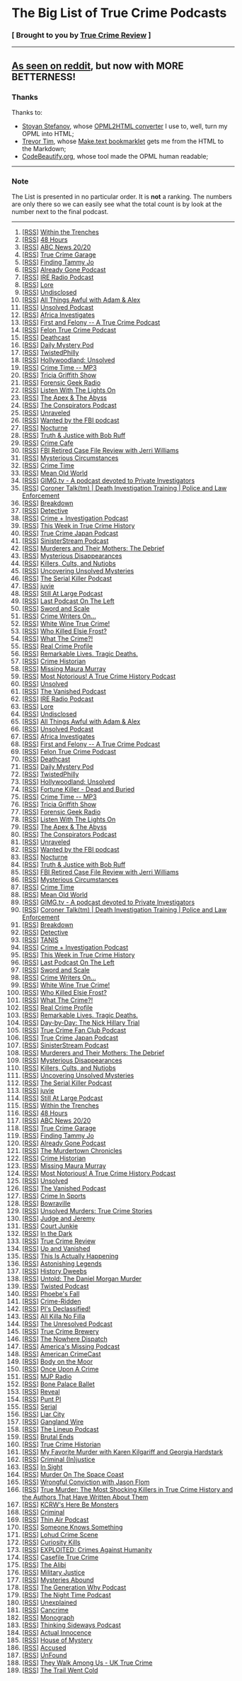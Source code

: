 # The Big List of True Crime Podcasts

### [ Brought to you by [True Crime Review](http://truecrimereview.net/subscribe) ]

---

## [As seen on reddit](https://www.reddit.com/r/podcasts/comments/53v2hp/the_big_list_of_true_crime_podcasts/), but now with MORE BETTERNESS!

### Thanks

Thanks to:

- [Stoyan Stefanov](http://www.phpied.com/bio/), whose [OPML2HTML converter](http://www.phpied.com/files/opml2html/opml2html.html) I use to, well,
turn my OPML into HTML;
- [Trevor Tim](http://trevorjim.com/), whose [Make.text 
bookmarklet](http://trevorjim.com/projects/make.text/) gets me from the HTML to the Markdown;
- [CodeBeautify.org](http://codebeautify.org/opmlviewer), whose tool made the OPML human readable;

---

### Note

The List is presented in no particular order. It is **not** a ranking. The numbers are only there so we can easily see what the total count is by look at the number next to the final podcast.

---

1.  \[[RSS][1]\] [Within the Trenches][2]
1.  \[[RSS][3]\] [48 Hours][4]
1.  \[[RSS][5]\] [ABC News 20/20][6]
1.  \[[RSS][7]\] [True Crime Garage][8]
1.  \[[RSS][9]\] [Finding Tammy Jo][10]
1.  \[[RSS][11]\] [Already Gone Podcast][12]
1.  \[[RSS][13]\] [IRE Radio Podcast][14]
1.  \[[RSS][15]\] [Lore][16]
1.  \[[RSS][17]\] [Undisclosed][18]
1.  \[[RSS][19]\] [All Things Awful with Adam & Alex][20]
1.  \[[RSS][21]\] [Unsolved Podcast][22]
1.  \[[RSS][23]\] [Africa Investigates][24]
1.  \[[RSS][25]\] [First and Felony -- A True Crime Podcast][26]
1.  \[[RSS][27]\] [Felon True Crime Podcast][28]
1.  \[[RSS][29]\] [Deathcast][30]
1.  \[[RSS][31]\] [Daily Mystery Pod][32]
1.  \[[RSS][33]\] [TwistedPhilly][34]
1.  \[[RSS][35]\] [Hollywoodland: Unsolved][36]
1.  \[[RSS][37]\] [Crime Time -- MP3][38]
1.  \[[RSS][39]\] [Tricia Griffith Show][40]
1.  \[[RSS][41]\] [Forensic Geek Radio][42]
1.  \[[RSS][43]\] [Listen With The Lights On][44]
1.  \[[RSS][45]\] [The Apex & The Abyss][46]
1.  \[[RSS][47]\] [The Conspirators Podcast][48]
1.  \[[RSS][49]\] [Unraveled][50]
1.  \[[RSS][51]\] [Wanted by the FBI podcast][52]
1.  \[[RSS][53]\] [Nocturne][54]
1.  \[[RSS][55]\] [Truth & Justice with Bob Ruff][56]
1.  \[[RSS][57]\] [Crime Cafe][58]
1.  \[[RSS][59]\] [FBI Retired Case File Review with Jerri Williams][60]
1.  \[[RSS][61]\] [Mysterious Circumstances][62]
1.  \[[RSS][63]\] [Crime Time][64]
1.  \[[RSS][65]\] [Mean Old World][66]
1.  \[[RSS][67]\] [GIMG.tv - A podcast devoted to Private Investigators][68]
1.  \[[RSS][69]\] [Coroner Talk(tm) | Death Investigation Training | Police and Law Enforcement][70]
1.  \[[RSS][71]\] [Breakdown][72]
1.  \[[RSS][73]\] [Detective][74]
1.  \[[RSS][75]\] [Crime + Investigation Podcast][76]
1.  \[[RSS][77]\] [This Week in True Crime History][78]
1.  \[[RSS][79]\] [True Crime Japan Podcast][80]
1.  \[[RSS][81]\] [SinisterStream Podcast][82]
1.  \[[RSS][83]\] [Murderers and Their Mothers: The Debrief][84]
1.  \[[RSS][85]\] [Mysterious Disappearances][86]
1.  \[[RSS][87]\] [Killers, Cults, and Nutjobs][88]
1.  \[[RSS][89]\] [Uncovering Unsolved Mysteries][90]
1.  \[[RSS][91]\] [The Serial Killer Podcast][92]
1.  \[[RSS][93]\] [juvie][94]
1.  \[[RSS][95]\] [Still At Large Podcast][96]
1.  \[[RSS][97]\] [Last Podcast On The Left][98]
1.  \[[RSS][99]\] [Sword and Scale][100]
1.  \[[RSS][101]\] [Crime Writers On...][102]
1.  \[[RSS][103]\] [White Wine True Crime!][104]
1.  \[[RSS][105]\] [Who Killed Elsie Frost?][106]
1.  \[[RSS][107]\] [What The Crime?!][108]
1.  \[[RSS][109]\] [Real Crime Profile][110]
1.  \[[RSS][111]\] [Remarkable Lives. Tragic Deaths.][112]
1.  \[[RSS][113]\] [Crime Historian][114]
1.  \[[RSS][115]\] [Missing Maura Murray][116]
1.  \[[RSS][117]\] [Most Notorious! A True Crime History Podcast][118]
1.  \[[RSS][119]\] [Unsolved][120]
1.  \[[RSS][121]\] [The Vanished Podcast][122]
1.   \[[RSS][1]\] [IRE Radio Podcast][2]
1.   \[[RSS][3]\] [Lore][4]
1.   \[[RSS][5]\] [Undisclosed][6]
1.   \[[RSS][7]\] [All Things Awful with Adam & Alex][8]
1.   \[[RSS][9]\] [Unsolved Podcast][10]
1.   \[[RSS][11]\] [Africa Investigates][12]
1.   \[[RSS][13]\] [First and Felony -- A True Crime Podcast][14]
1.   \[[RSS][15]\] [Felon True Crime Podcast][16]
1.   \[[RSS][17]\] [Deathcast][18]
1.   \[[RSS][19]\] [Daily Mystery Pod][20]
1.   \[[RSS][21]\] [TwistedPhilly][22]
1.   \[[RSS][23]\] [Hollywoodland: Unsolved][24]
1.   \[[RSS][25]\] [Fortune Killer - Dead and Buried][26]
1.   \[[RSS][27]\] [Crime Time -- MP3][28]
1.   \[[RSS][29]\] [Tricia Griffith Show][30]
1.   \[[RSS][31]\] [Forensic Geek Radio][32]
1.   \[[RSS][33]\] [Listen With The Lights On][34]
1.   \[[RSS][35]\] [The Apex & The Abyss][36]
1.   \[[RSS][37]\] [The Conspirators Podcast][38]
1.   \[[RSS][39]\] [Unraveled][40]
1.   \[[RSS][41]\] [Wanted by the FBI podcast][42]
1.   \[[RSS][43]\] [Nocturne][44]
1.   \[[RSS][45]\] [Truth & Justice with Bob Ruff][46]
1.   \[[RSS][47]\] [FBI Retired Case File Review with Jerri Williams][48]
1.   \[[RSS][49]\] [Mysterious Circumstances][50]
1.   \[[RSS][51]\] [Crime Time][52]
1.   \[[RSS][53]\] [Mean Old World][54]
1.   \[[RSS][55]\] [GIMG.tv - A podcast devoted to Private Investigators][56]
1.   \[[RSS][57]\] [Coroner Talk(tm) | Death Investigation Training | Police and Law Enforcement][58]
1.   \[[RSS][59]\] [Breakdown][60]
1.   \[[RSS][61]\] [Detective][62]
1.   \[[RSS][63]\] [TANIS][64]
1.   \[[RSS][65]\] [Crime + Investigation Podcast][66]
1.   \[[RSS][67]\] [This Week in True Crime History][68]
1.   \[[RSS][69]\] [Last Podcast On The Left][70]
1.   \[[RSS][71]\] [Sword and Scale][72]
1.   \[[RSS][73]\] [Crime Writers On...][74]
1.   \[[RSS][75]\] [White Wine True Crime!][76]
1.   \[[RSS][77]\] [Who Killed Elsie Frost?][78]
1.   \[[RSS][79]\] [What The Crime?!][80]
1.   \[[RSS][81]\] [Real Crime Profile][82]
1.   \[[RSS][83]\] [Remarkable Lives. Tragic Deaths.][84]
1.   \[[RSS][85]\] [Day-by-Day: The Nick Hillary Trial][86]
1.   \[[RSS][87]\] [True Crime Fan Club Podcast][88]
1.   \[[RSS][89]\] [True Crime Japan Podcast][90]
1.   \[[RSS][91]\] [SinisterStream Podcast][92]
1.   \[[RSS][93]\] [Murderers and Their Mothers: The Debrief][94]
1.   \[[RSS][95]\] [Mysterious Disappearances][96]
1.   \[[RSS][97]\] [Killers, Cults, and Nutjobs][98]
1.   \[[RSS][99]\] [Uncovering Unsolved Mysteries][100]
1.   \[[RSS][101]\] [The Serial Killer Podcast][102]
1.   \[[RSS][103]\] [juvie][104]
1.   \[[RSS][105]\] [Still At Large Podcast][106]
1.   \[[RSS][107]\] [Within the Trenches][108]
1.   \[[RSS][109]\] [48 Hours][110]
1.   \[[RSS][111]\] [ABC News 20/20][112]
1.   \[[RSS][113]\] [True Crime Garage][114]
1.   \[[RSS][115]\] [Finding Tammy Jo][116]
1.   \[[RSS][117]\] [Already Gone Podcast][118]
1.   \[[RSS][119]\] [The Murdertown Chronicles][120]
1.   \[[RSS][121]\] [Crime Historian][122]
1.   \[[RSS][123]\] [Missing Maura Murray][124]
1.   \[[RSS][125]\] [Most Notorious! A True Crime History Podcast][126]
1.   \[[RSS][127]\] [Unsolved][128]
1.   \[[RSS][129]\] [The Vanished Podcast][130]
1.   \[[RSS][131]\] [Crime In Sports][132]
1.   \[[RSS][133]\] [Bowraville][134]
1.   \[[RSS][135]\] [Unsolved Murders: True Crime Stories][84]
1.   \[[RSS][136]\] [Judge and Jeremy][137]
1.   \[[RSS][138]\] [Court Junkie][139]
1.   \[[RSS][140]\] [In the Dark][141]
1.   \[[RSS][142]\] [True Crime Review][143]
1.   \[[RSS][144]\] [Up and Vanished][145]
1.   \[[RSS][146]\] [This Is Actually Happening][147]
1.   \[[RSS][148]\] [Astonishing Legends][149]
1.   \[[RSS][150]\] [History Dweebs][151]
1.   \[[RSS][152]\] [Untold: The Daniel Morgan Murder][153]
1.   \[[RSS][154]\] [Twisted Podcast][155]
1.   \[[RSS][156]\] [Phoebe's Fall][157]
1.   \[[RSS][158]\] [Crime-Ridden][159]
1.   \[[RSS][160]\] [PI's Declassified!][161]
1.   \[[RSS][162]\] [All Killa No Filla][163]
1.   \[[RSS][164]\] [The Unresolved Podcast][165]
1.   \[[RSS][166]\] [True Crime Brewery][167]
1.   \[[RSS][168]\] [The Nowhere Dispatch][169]
1.   \[[RSS][170]\] [America's Missing Podcast][171]
1.   \[[RSS][172]\] [American CrimeCast][173]
1.   \[[RSS][174]\] [Body on the Moor][175]
1.   \[[RSS][176]\] [Once Upon A Crime][177]
1.   \[[RSS][178]\] [MJP Radio][179]
1.   \[[RSS][180]\] [Bone Palace Ballet][181]
1.   \[[RSS][182]\] [Reveal][183]
1.   \[[RSS][184]\] [Punt PI][185]
1.   \[[RSS][186]\] [Serial][187]
1.   \[[RSS][188]\] [Liar City][189]
1.   \[[RSS][190]\] [Gangland Wire][191]
1.   \[[RSS][192]\] [The Lineup Podcast][193]
1.   \[[RSS][194]\] [Brutal Ends][195]
1.   \[[RSS][196]\] [True Crime Historian][197]
1.   \[[RSS][198]\] [My Favorite Murder with Karen Kilgariff and Georgia Hardstark][199]
1.   \[[RSS][200]\] [Criminal (In)justice][201]
1.   \[[RSS][202]\] [In Sight][203]
1.   \[[RSS][204]\] [Murder On The Space Coast][205]
1.   \[[RSS][206]\] [Wrongful Conviction with Jason Flom][207]
1.   \[[RSS][208]\] [True Murder: The Most Shocking Killers in True Crime History and the Authors That Have Written About Them][209]
1.   \[[RSS][210]\] [KCRW's Here Be Monsters][211]
1.   \[[RSS][212]\] [Criminal][213]
1.   \[[RSS][214]\] [Thin Air Podcast][215]
1.   \[[RSS][216]\] [Someone Knows Something][217]
1.   \[[RSS][218]\] [Lohud Crime Scene][219]
1.   \[[RSS][220]\] [Curiosity Kills][221]
1.   \[[RSS][222]\] [EXPLOITED: Crimes Against Humanity][223]
1.   \[[RSS][224]\] [Casefile True Crime][225]
1.   \[[RSS][226]\] [The Alibi][227]
1.   \[[RSS][228]\] [Military Justice][229]
1.   \[[RSS][230]\] [Mysteries Abound][231]
1.   \[[RSS][232]\] [The Generation Why Podcast][233]
1.   \[[RSS][234]\] [The Night Time Podcast][235]
1.   \[[RSS][236]\] [Unexplained][237]
1.   \[[RSS][238]\] [Cancrime][239]
1.   \[[RSS][240]\] [Monograph][241]
1.   \[[RSS][242]\] [Thinking Sideways Podcast][243]
1.   \[[RSS][244]\] [Actual Innocence][245]
1.   \[[RSS][246]\] [House of Mystery][247]
1.   \[[RSS][248]\] [Accused][249]
1.   \[[RSS][250]\] [UnFound][251]
1.   \[[RSS][252]\] [They Walk Among Us - UK True Crime][253]
1.   \[[RSS][254]\] [The Trail Went Cold][255]
    
[1]: http://www.thejabberlog.com/category/within-the-trenches/feed/
[2]: http://www.thejabberlog.com/category/within-the-trenches/
[3]: https://api.radio.com/v2/podcast/rss/1222?format=MP3_128K
[4]: http://radio.com/audio
[5]: http://abcnews.go.com/xmldata/xmlpodcast?id=30146791
[6]: http://www.abcnewspodcasts.com/
[7]: http://truecrimegarage.podbean.com/feed/
[8]: http://truecrimegarage.podbean.com/
[9]: http://feeds.soundcloud.com/users/soundcloud:users:217526025/sounds.rss
[10]: http://www.findingtammyjo.com/
[11]: http://alreadygonepodcast.libsyn.com/rss
[12]: https://audioboom.com/channel/already-gone-podcast
[13]: http://feeds.feedburner.com/ire-nicar
[14]: http://www.ire.org/
[15]: http://lorepodcast.libsyn.com/rss
[16]: http://www.lorepodcast.com/
[17]: https://audioboom.com/channels/3709182.rss
[18]: https://audioboom.com/channel/undisclosed
[19]: http://allthingsawful.libsyn.com/rss
[20]: http://allthingsawful.libsyn.com/podcast
[21]: http://unsolvedpodcast.libsyn.com/rss
[22]: http://www.unsolvedpodcast.com/
[23]: http://iono.fm/rss/chan/2553
[24]: http://iono.fm/channel/2553
[25]: http://feeds.feedburner.com/ffpod/seGU
[26]: https://ffpod.net/
[27]: https://audioboom.com/channels/4835137.rss
[28]: https://audioboom.com/channel/felontruecrime
[29]: http://feeds.feedburner.com/deathcastpodcast
[30]: https://audioboom.com/channel/deathcast
[31]: http://UnresolvedMysteries.podbean.com/feed/
[32]: http://dailymysteriespod.podbean.com/
[33]: http://twistedphilly.com/feed/podcast/
[34]: http://twistedphilly.com/
[35]: http://feeds.soundcloud.com/users/soundcloud:users:255148939/sounds.rss
[36]: http://hollywoodlandpod.weebly.com/
[37]: http://thelip.tv/feed/httpthelip-tvcrime-timeaudio2/
[38]: http://thelip.tv/show/crime-time/
[39]: http://www.spreaker.com/user/7039907/episodes/feed
[40]: http://www.spreaker.com/user/triciag
[41]: http://forensicgeekradio.libsyn.com/rss
[42]: http://www.forensicgeek.science/
[43]: http://feeds.podtrac.com/n9rCoi_mvT2f
[44]: http://wamcpodcasts.org/
[45]: https://audioboom.com/channels/4746893.rss
[46]: https://audioboom.com/channel/apexandabyss
[47]: http://www.theconspiratorspodcast.com/feed/podcast/
[48]: http://www.theconspiratorspodcast.com/
[49]: http://www.unraveledpod.com/feed/podcast/
[50]: http://www.unraveledpod.com/
[51]: https://www.fbi.gov/news/podcasts/wanted/archive/itunes.xml
[52]: https://www.fbi.gov/feeds/wanted-by-the-fbi-podcast
[53]: http://www.nocturnepodcast.org/feed/podcast/
[54]: http://www.nocturnepodcast.org/
[55]: https://audioboom.com/channels/4384694.rss
[56]: https://audioboom.com/channel/the-serial-dynasty
[57]: http://feeds.soundcloud.com/users/soundcloud:users:167846447/sounds.rss
[58]: http://www.debbimack.com/
[59]: http://jerriwilliams.com/feed/podcast/
[60]: http://jerriwilliams.com/
[61]: http://www.buzzsprout.com/60143.rss
[62]: http://mysteriouscircumstances.buzzsprout.com/
[63]: http://www.blogtalkradio.com/crimetimeradio/podcast
[64]: http://www.blogtalkradio.com/crimetimeradio
[65]: http://www.meanoldworld.com/meanoldworldeps?format=RSS
[66]: http://www.meanoldworld.com/meanoldworldeps/
[67]: http://feeds.feedburner.com/Gimgnetwork
[68]: http://gimg.tv/
[69]: http://coronertalk.com/feed/podcast
[70]: http://coronertalk.com/
[71]: http://feeds.feedburner.com/BreakdownPodcast
[72]: http://ajcbreakdown.com/
[73]: http://netstorage.discovery.com/id/podcasts/2015/DetectivePodcast.xml
[74]: http://www.investigationdiscovery.com/
[75]: http://crimeandinvestigation.podbean.com/feed/
[76]: http://crimeandinvestigation.podbean.com/
[77]: http://thisweekintruecrime.libsyn.com/rss
[78]: http://www.facebook.com/groups/thisweekintruecrime
[79]: http://feeds.soundcloud.com/users/soundcloud:users:221945739/sounds.rss
[80]: http://www.southerndojo.com/truecrimejapan
[81]: http://feeds.soundcloud.com/users/soundcloud:users:225547925/sounds.rss
[82]: http://www.sinisterstream.com/
[83]: http://rss.acast.com/murderersandtheirmothers
[84]: http://www.cbsreality.co.uk/
[85]: http://feeds.feedburner.com/MysteriousDisappearances
[86]: http://lancasterpodcaststudio.com/
[87]: http://www.podcastgarden.com/podcast/podcast-rss.php?id=9371
[88]: http://www.podcastgarden.com/podcast/killers
[89]: http://feeds.soundcloud.com/users/soundcloud:users:233937588/sounds.rss
[90]: http://soundcloud.com/josh-cannon-361965896
[91]: http://theserialkillerpodcast.libsyn.com/rss
[92]: http://theserialkillerpodcast.libsyn.com/podcast
[93]: http://juviepodcast.com/feed/podcast/
[94]: http://juviepodcast.com/
[95]: http://feeds.soundcloud.com/users/soundcloud:users:220858927/sounds.rss
[96]: http://soundcloud.com/still-at-large-podcast
[97]: http://feeds.feedburner.com/TheLastPodcastOnTheLeft
[98]: http://soundcloud.com/lastpodcastontheleft
[99]: http://feeds.podtrac.com/BsmnaLUsrvIG
[100]: https://art19.com/shows/sword-and-scale
[101]: http://feeds.feedburner.com/crimewritersonserial
[102]: https://art19.com/shows/crime-writers-on
[103]: http://whitewinetruecrime.com/feed/podcast/
[104]: http://whitewinetruecrime.com/
[105]: http://www.bbc.co.uk/programmes/p02vn2mt/episodes/downloads.rss
[106]: http://www.bbc.co.uk/programmes/p02vn2mt
[107]: http://feeds.feedburner.com/WhatTheCrime
[108]: http://www.crimefeed.com/
[109]: http://rss.art19.com/real-crime-profile
[110]: https://art19.com/shows/real-crime-profile
[111]: http://feeds.soundcloud.com/users/soundcloud:users:242596778/sounds.rss
[112]: http://www.parcast.com/
[113]: http://feeds.soundcloud.com/users/soundcloud:users:252018984/sounds.rss
[114]: http://crimehistorian.com/
[115]: http://missingmauramurray.podomatic.com/rss2.xml
[116]: http://missingmauramurray.podomatic.com/
[117]: https://audioboom.com/channels/4749136.rss
[118]: https://audioboom.com/channel/most-notorious
[119]: https://audioboom.com/channels/4655198.rss
[120]: https://audioboom.com/channel/unsolved
[121]: http://thevanishedpodcast.libsyn.com/rss
[122]: http://thevanishedpodcast.com/
[123]: https://audioboom.com/channels/4662186.rss
[124]: https://audioboom.com/channel/crime-in-sports
[125]: http://feeds.soundcloud.com/users/soundcloud:users:180328128/sounds.rss
[126]: http://www.theaustralian.com.au/bowraville
[127]: http://feeds.soundcloud.com/users/soundcloud:users:224506341/sounds.rss
[128]: http://judgeandjeremy.libsyn.com/rss
[129]: http://www.judgeandjeremy.com/
[130]: http://courtjunkie.libsyn.com/rss
[131]: http://courtjunkie.com/
[132]: http://feeds.publicradio.org/public_feeds/in-the-dark/itunes/rss
[133]: http://www.apmreports.org/in-the-dark
[134]: http://truecrimereview.net/feed/podcast
[135]: http://truecrimereview.net/
[136]: https://audioboom.com/channels/4811953.rss
[137]: https://audioboom.com/channel/up-and-vanished
[138]: http://feeds.misfitrad.io/happening
[139]: http://misfitrad.io/happening
[140]: https://audioboom.com/channels/4322549.rss
[141]: https://audioboom.com/channel/astonishing-legends
[142]: http://timtscott.libsyn.com/rss
[143]: http://timtscott.libsyn.com/podcast
[144]: http://trailwentcold.the-back-row.com/feed/podcast/
[145]: http://trailwentcold.the-back-row.com/
[146]: http://rss.acast.com/untoldmurder
[147]: http://www.untoldmurder.com/
[148]: http://twistedpodcast.libsyn.com/rss
[149]: http://twistedpodcast.com/
[150]: https://www.whooshkaa.com/rss/podcast/id/1250
[151]: http://www.theage.com.au/interactive/2016/phoebesfall/
[152]: http://www.crime-ridden.com/feed/podcast/crime-ridden
[153]: http://www.crime-ridden.com/
[154]: https://www.voiceamerica.com/rss/itunes/1748
[155]: https://www.voiceamerica.com/show/1748/pis-declassified
[156]: http://allkillanofilla.podomatic.com/rss2.xml
[157]: http://allkillanofilla.podomatic.com/
[158]: http://feeds.soundcloud.com/users/soundcloud:users:179182212/sounds.rss
[159]: http://theunresolvedpodcast.com/
[160]: http://tiegrabber.com/index.php/feed/podcast/
[161]: http://www.tiegrabber.com/truecrimebrewery/
[162]: http://feeds.soundcloud.com/users/soundcloud:users:215204471/sounds.rss
[163]: http://nowhere-dispatch.com/
[164]: http://americasmissingpodcast.libsyn.com/rss
[165]: http://americasmissingpodcast.libsyn.com/podcast
[166]: https://audioboom.com/channels/4832195.rss
[167]: https://audioboom.com/channel/american-crimecast
[168]: http://www.bbc.co.uk/programmes/p03wy14r/episodes/downloads.rss
[169]: http://www.bbc.co.uk/programmes/p03wy14r
[170]: http://onceuponacrime.libsyn.com/rss
[171]: http://onceuponacrime.libsyn.com/podcast
[172]: http://feeds.soundcloud.com/users/soundcloud:users:110781649/sounds.rss
[173]: http://www.medilljusticeproject.org/
[174]: http://bonepalaceballet.podbean.com/feed/
[175]: http://bonepalaceballet.podbean.com/
[176]: http://feeds.revealradio.org/revealpodcast
[177]: http://www.revealnews.org/
[178]: http://www.bbc.co.uk/programmes/b00krfns/episodes/downloads.rss
[179]: http://www.bbc.co.uk/programmes/b00krfns
[180]: http://feeds.serialpodcast.org/serialpodcast
[181]: https://serialpodcast.org/
[182]: http://liarcity.libsyn.com/rss
[183]: http://www.liarcity.com/
[1]: http://feeds.feedburner.com/ire-nicar
[2]: http://www.ire.org/
[3]: http://lorepodcast.libsyn.com/rss
[4]: http://www.lorepodcast.com/
[5]: https://audioboom.com/channels/3709182.rss
[6]: https://audioboom.com/channel/undisclosed
[7]: http://allthingsawful.libsyn.com/rss
[8]: http://allthingsawful.libsyn.com/podcast
[9]: http://unsolvedpodcast.libsyn.com/rss
[10]: http://www.unsolvedpodcast.com/
[11]: http://iono.fm/rss/chan/2553
[12]: http://iono.fm/channel/2553
[13]: http://feeds.feedburner.com/ffpod/seGU
[14]: https://ffpod.net/
[15]: https://audioboom.com/channels/4835137.rss
[16]: https://audioboom.com/channel/felontruecrime
[17]: http://feeds.feedburner.com/deathcastpodcast
[18]: https://audioboom.com/channel/deathcast
[19]: http://UnresolvedMysteries.podbean.com/feed/
[20]: http://dailymysteriespod.podbean.com/
[21]: http://twistedphilly.com/feed/podcast/
[22]: http://twistedphilly.com/
[23]: http://feeds.soundcloud.com/users/soundcloud:users:255148939/sounds.rss
[24]: http://www.hollywoodlandpod.com/
[25]: http://www.deadandburiedpodcast.com/fortune-killer?format=rss
[26]: http://www.deadandburiedpodcast.com/fortune-killer/
[27]: http://thelip.tv/feed/httpthelip-tvcrime-timeaudio2/
[28]: http://thelip.tv/show/crime-time/
[29]: http://www.spreaker.com/user/7039907/episodes/feed
[30]: http://www.spreaker.com/user/triciag
[31]: http://forensicgeekradio.libsyn.com/rss
[32]: http://www.forensicgeek.science/
[33]: http://feeds.podtrac.com/n9rCoi_mvT2f
[34]: http://wamcpodcasts.org/
[35]: https://audioboom.com/channels/4746893.rss
[36]: https://audioboom.com/channel/apexandabyss
[37]: http://www.theconspiratorspodcast.com/feed/podcast/
[38]: http://www.theconspiratorspodcast.com/
[39]: http://www.unraveledpod.com/feed/podcast/
[40]: http://www.unraveledpod.com/
[41]: https://www.fbi.gov/news/podcasts/wanted/archive/itunes.xml
[42]: https://www.fbi.gov/feeds/wanted-by-the-fbi-podcast
[43]: http://www.nocturnepodcast.org/feed/podcast/
[44]: http://www.nocturnepodcast.org/
[45]: https://audioboom.com/channels/4384694.rss
[46]: https://audioboom.com/channel/the-serial-dynasty
[47]: http://jerriwilliams.com/feed/podcast/
[48]: http://jerriwilliams.com/
[49]: http://www.buzzsprout.com/60143.rss
[50]: http://mysteriouscircumstances.buzzsprout.com/
[51]: http://www.blogtalkradio.com/crimetimeradio/podcast
[52]: http://www.blogtalkradio.com/crimetimeradio
[53]: http://www.meanoldworld.com/meanoldworldeps?format=RSS
[54]: http://www.meanoldworld.com/meanoldworldeps/
[55]: http://feeds.feedburner.com/Gimgnetwork
[56]: http://gimg.tv/
[57]: http://coronertalk.com/feed/podcast
[58]: http://coronertalk.com/
[59]: http://feeds.feedburner.com/BreakdownPodcast
[60]: http://ajcbreakdown.com/
[61]: http://netstorage.discovery.com/id/podcasts/2015/DetectivePodcast.xml
[62]: http://www.investigationdiscovery.com/
[63]: http://tanis.libsyn.com/rss
[64]: http://tanispodcast.com/
[65]: http://crimeandinvestigation.podbean.com/feed/
[66]: http://crimeandinvestigation.podbean.com/
[67]: http://thisweekintruecrime.libsyn.com/rss
[68]: http://www.facebook.com/groups/thisweekintruecrime
[69]: http://feeds.feedburner.com/TheLastPodcastOnTheLeft
[70]: http://soundcloud.com/lastpodcastontheleft
[71]: http://feeds.podtrac.com/BsmnaLUsrvIG
[72]: https://art19.com/shows/sword-and-scale
[73]: http://feeds.feedburner.com/crimewritersonserial
[74]: https://art19.com/shows/crime-writers-on
[75]: http://whitewinetruecrime.com/feed/podcast/
[76]: http://whitewinetruecrime.com/
[77]: http://www.bbc.co.uk/programmes/p02vn2mt/episodes/downloads.rss
[78]: http://www.bbc.co.uk/programmes/p02vn2mt
[79]: http://feeds.feedburner.com/WhatTheCrime
[80]: http://www.crimefeed.com/
[81]: http://rss.art19.com/real-crime-profile
[82]: https://art19.com/shows/real-crime-profile
[83]: http://feeds.soundcloud.com/users/soundcloud:users:242596778/sounds.rss
[84]: http://www.parcast.com/
[85]: http://www.northcountrypublicradio.org/hillarytrialRSSPodcast.php
[86]: http://www.northcountrypublicradio.org/
[87]: http://feeds.soundcloud.com/users/soundcloud:users:262097706/sounds.rss
[88]: http://soundcloud.com/user-844868710
[89]: http://feeds.soundcloud.com/users/soundcloud:users:221945739/sounds.rss
[90]: http://www.southerndojo.com/truecrimejapan
[91]: http://feeds.soundcloud.com/users/soundcloud:users:225547925/sounds.rss
[92]: http://www.sinisterstream.com/
[93]: http://rss.acast.com/murderersandtheirmothers
[94]: http://www.cbsreality.co.uk/
[95]: http://feeds.feedburner.com/MysteriousDisappearances
[96]: http://lancasterpodcaststudio.com/
[97]: http://www.podcastgarden.com/podcast/podcast-rss.php?id=9371
[98]: http://www.podcastgarden.com/podcast/killers
[99]: http://feeds.soundcloud.com/users/soundcloud:users:233937588/sounds.rss
[100]: http://soundcloud.com/josh-cannon-361965896
[101]: http://theserialkillerpodcast.libsyn.com/rss
[102]: http://theserialkillerpodcast.libsyn.com/podcast
[103]: http://juviepodcast.com/feed/podcast/
[104]: http://juviepodcast.com/
[105]: http://feeds.soundcloud.com/users/soundcloud:users:220858927/sounds.rss
[106]: http://soundcloud.com/still-at-large-podcast
[107]: http://www.thejabberlog.com/category/within-the-trenches/feed/
[108]: http://www.thejabberlog.com/category/within-the-trenches/
[109]: https://api.radio.com/v2/podcast/rss/1222?format=MP3_128K
[110]: http://radio.com/audio
[111]: http://abcnews.go.com/xmldata/xmlpodcast?id=30146791
[112]: http://www.abcnewspodcasts.com/
[113]: http://truecrimegarage.podbean.com/feed/
[114]: http://truecrimegarage.podbean.com/
[115]: http://feeds.soundcloud.com/users/soundcloud:users:217526025/sounds.rss
[116]: http://www.findingtammyjo.com/
[117]: http://alreadygonepodcast.libsyn.com/rss
[118]: https://audioboom.com/channel/already-gone-podcast
[119]: http://feeds.feedburner.com/murdertown
[120]: http://remaking.murdertown.us/
[121]: http://feeds.soundcloud.com/users/soundcloud:users:252018984/sounds.rss
[122]: http://crimehistorian.com/
[123]: https://audioboom.com/channels/4842113.rss
[124]: https://audioboom.com/channel/missing-maura-murray
[125]: https://audioboom.com/channels/4749136.rss
[126]: https://audioboom.com/channel/most-notorious
[127]: https://audioboom.com/channels/4655198.rss
[128]: https://audioboom.com/channel/unsolved
[129]: http://thevanishedpodcast.libsyn.com/rss
[130]: http://thevanishedpodcast.com/
[131]: https://audioboom.com/channels/4662186.rss
[132]: https://audioboom.com/channel/crime-in-sports
[133]: https://www.whooshkaa.com/rss/podcast/id/1117
[134]: https://www.whooshkaa.com/shows/bowraville
[135]: http://feeds.soundcloud.com/users/soundcloud:users:224506341/sounds.rss
[136]: http://judgeandjeremy.libsyn.com/rss
[137]: http://www.judgeandjeremy.com/
[138]: http://courtjunkie.libsyn.com/rss
[139]: http://courtjunkie.com/
[140]: http://feeds.publicradio.org/public_feeds/in-the-dark/itunes/rss
[141]: http://www.apmreports.org/in-the-dark
[142]: http://truecrimereview.net/feed/podcast
[143]: http://truecrimereview.net/
[144]: https://audioboom.com/channels/4811953.rss
[145]: https://audioboom.com/channel/up-and-vanished
[146]: http://feeds.misfitrad.io/happening
[147]: http://misfitrad.io/happening
[148]: https://audioboom.com/channels/4322549.rss
[149]: https://audioboom.com/channel/astonishing-legends
[150]: http://timtscott.libsyn.com/rss
[151]: http://timtscott.libsyn.com/podcast
[152]: http://rss.acast.com/untoldmurder
[153]: http://www.untoldmurder.com/
[154]: http://twistedpodcast.libsyn.com/rss
[155]: http://twistedpodcast.com/
[156]: https://www.whooshkaa.com/rss/podcast/id/1250
[157]: http://www.theage.com.au/interactive/2016/phoebesfall/
[158]: http://www.crime-ridden.com/feed/podcast/crime-ridden
[159]: http://www.crime-ridden.com/
[160]: https://www.voiceamerica.com/rss/itunes/1748
[161]: https://www.voiceamerica.com/show/1748/pis-declassified
[162]: http://allkillanofilla.podomatic.com/rss2.xml
[163]: http://allkillanofilla.podomatic.com/
[164]: http://feeds.soundcloud.com/users/soundcloud:users:179182212/sounds.rss
[165]: http://theunresolvedpodcast.com/
[166]: http://tiegrabber.com/index.php/feed/podcast/
[167]: http://www.tiegrabber.com/truecrimebrewery/
[168]: http://feeds.soundcloud.com/users/soundcloud:users:215204471/sounds.rss
[169]: http://nowhere-dispatch.com/
[170]: http://americasmissingpodcast.libsyn.com/rss
[171]: http://americasmissingpodcast.libsyn.com/podcast
[172]: https://audioboom.com/channels/4832195.rss
[173]: https://audioboom.com/channel/american-crimecast
[174]: http://www.bbc.co.uk/programmes/p03wy14r/episodes/downloads.rss
[175]: http://www.bbc.co.uk/programmes/p03wy14r
[176]: http://onceuponacrime.libsyn.com/rss
[177]: http://onceuponacrime.libsyn.com/podcast
[178]: http://feeds.soundcloud.com/users/soundcloud:users:110781649/sounds.rss
[179]: http://www.medilljusticeproject.org/
[180]: http://bonepalaceballet.podbean.com/feed/
[181]: http://bonepalaceballet.podbean.com/
[182]: http://feeds.revealradio.org/revealpodcast
[183]: http://www.revealnews.org/
[184]: http://www.bbc.co.uk/programmes/b00krfns/episodes/downloads.rss
[185]: http://www.bbc.co.uk/programmes/b00krfns
[186]: http://feeds.serialpodcast.org/serialpodcast
[187]: https://serialpodcast.org/
[188]: http://liarcity.libsyn.com/rss
[189]: http://www.liarcity.com/
[190]: http://ganglandwire.com/feed/podcast/
[191]: http://ganglandwire.com/
[192]: http://www.the-line-up.com/feed/podcast/
[193]: http://www.the-line-up.com/
[194]: http://feeds.soundcloud.com/users/soundcloud:users:190761422/sounds.rss
[195]: http://www.brutalends.com/
[196]: https://audioboom.com/channels/4639802.rss
[197]: https://audioboom.com/channel/true-crime-historian
[198]: http://rss.art19.com/my-favorite-murder-with-karen-kilgariff-and-georgia-hardstark
[199]: http://www.feralaudio.com/show/my-favorite-murder/
[200]: http://criminalinjustice.libsyn.com/rss
[201]: http://criminalinjusticepodcast.com/
[202]: http://insightpod.libsyn.com/rss
[203]: https://audioboom.com/channel/in-sight
[204]: http://feeds.soundcloud.com/users/soundcloud:users:241577479/sounds.rss
[205]: http://soundcloud.com/user-147270269
[206]: http://feeds.castfire.com/itunes:2qkaz/ALL/revolver-podcasts/wrongful-conviction-with-jason-flom/s:it_PlfSq/
[207]: http://www.revolverpodcasts.com/wrongful-conviction-with-jason-flom
[208]: http://www.blogtalkradio.com/dan-zupansky1/podcast
[209]: http://www.blogtalkradio.com/dan-zupansky1
[210]: http://feeds.feedburner.com/herebemonsterspodcast/
[211]: http://www.kcrw.com/news-culture/shows/here-be-monsters
[212]: http://feeds.feedburner.com/CriminalShow
[213]: http://thisiscriminal.com/
[214]: http://feeds.soundcloud.com/users/soundcloud:users:195872493/sounds.rss
[215]: http://www.thinairpodcast.com/
[216]: http://www.cbc.ca/podcasting/includes/sks.xml
[217]: http://www.cbc.ca/podcasting
[218]: http://feeds.soundcloud.com/users/soundcloud:users:210839865/sounds.rss
[219]: http://soundcloud.com/lohud-crime-scene
[220]: http://curiositykillspodcast.com/category/true-crime/feed/
[221]: https://curiositykillspodcast.com/
[222]: http://www.voiceamerica.com/rss/itunes/2560
[223]: https://www.voiceamerica.com/show/2560/exploited-crimes-against-humanity
[224]: http://casefile.libsyn.com/rss
[225]: http://www.casefilepodcast.com/
[226]: https://www.whooshkaa.com/rss/podcast/id/1185
[227]: https://www.whooshkaa.com/shows/the-alibi
[228]: https://audioboom.com/channels/4826442.rss
[229]: https://audioboom.com/channel/military-justice
[230]: http://recordings.talkshoe.com/rss21864.xml
[231]: http://www.talkshoe.com/talkshoe/web/tscmd/tc/21864
[232]: http://thegenerationwhypodcast.com/feed/category/podcast
[233]: http://thegenerationwhypodcast.com/
[234]: https://audioboom.com/channels/4748686.rss
[235]: https://audioboom.com/channel/the-night-time-podcast
[236]: http://rss.acast.com/unexplained
[237]: http://www.unexplainedpodcast.com/
[238]: http://www.cancrime.com/feed/podcast/
[239]: http://www.cancrime.com/
[240]: http://feeds.soundcloud.com/users/soundcloud:users:186639626/sounds.rss
[241]: http://taaron.xyz/
[242]: http://thinkingsidewayspodcast.libsyn.com/rss
[243]: http://thinkingsidewayspodcast.com/
[244]: https://audioboom.com/channels/4728027.rss
[245]: https://audioboom.com/channel/actualinnocence
[246]: http://houseofmysteryradio.podomatic.com/rss2.xml
[247]: http://houseofmysteryradio.podomatic.com/
[248]: http://feeds.soundcloud.com/users/soundcloud:users:234220545/sounds.rss
[249]: http://cincinnati.com/
[250]: http://unfoundpodcast.podomatic.com/rss2.xml
[251]: http://unfoundpodcast.podomatic.com/
[252]: http://theywalkamongus.libsyn.com/rss
[253]: http://theywalkamonguspodcast.com/
[254]: http://trailwentcold.the-back-row.com/feed/podcast/
[255]: http://trailwentcold.the-back-row.com/
